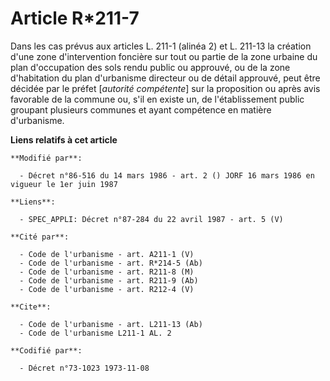 # Article R*211-7

Dans les cas prévus aux articles L. 211-1 (alinéa 2) et L. 211-13 la création d'une zone d'intervention foncière sur tout ou
partie de la zone urbaine du plan d'occupation des sols rendu public ou approuvé, ou de la zone d'habitation du plan
d'urbanisme directeur ou de détail approuvé, peut être décidée par le préfet [*autorité compétente*] sur la proposition ou
après avis favorable de la commune ou, s'il en existe un, de l'établissement public groupant plusieurs communes et ayant
compétence en matière d'urbanisme.

**Liens relatifs à cet article**

	**Modifié par**:

	  - Décret n°86-516 du 14 mars 1986 - art. 2 () JORF 16 mars 1986 en vigueur le 1er juin 1987

	**Liens**:

	  - SPEC_APPLI: Décret n°87-284 du 22 avril 1987 - art. 5 (V)

	**Cité par**:

	  - Code de l'urbanisme - art. A211-1 (V)
	  - Code de l'urbanisme - art. R*214-5 (Ab)
	  - Code de l'urbanisme - art. R211-8 (M)
	  - Code de l'urbanisme - art. R211-9 (Ab)
	  - Code de l'urbanisme - art. R212-4 (V)

	**Cite**:

	  - Code de l'urbanisme - art. L211-13 (Ab)
	  - Code de l'urbanisme L211-1 AL. 2

	**Codifié par**:

	  - Décret n°73-1023 1973-11-08
